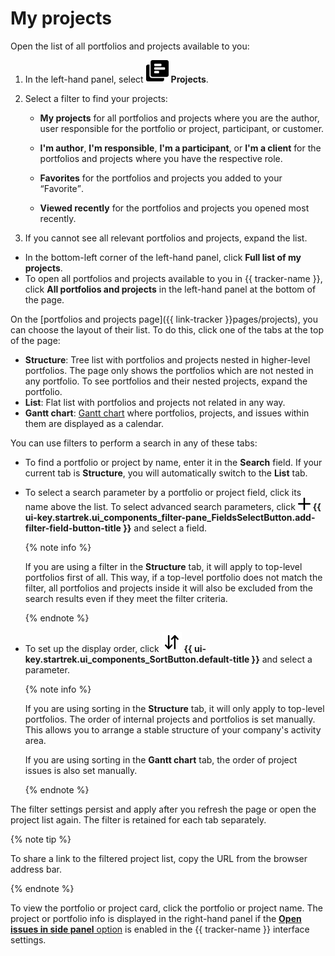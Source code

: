 # My projects

Open the list of all portfolios and projects available to you:

1. In the left-hand panel, select ![](../../_assets/tracker/svg/project.svg)&nbsp;**Projects**.

1. Select a filter to find your projects:

   * **My projects** for all portfolios and projects where you are the author, user responsible for the portfolio or project, participant, or customer.

   * **I'm author**, **I'm responsible**, **I'm a participant**, or **I'm a client** for the portfolios and projects where you have the respective role.

   * **Favorites** for the portfolios and projects you added to your <q>Favorite</q>.

   * **Viewed recently** for the portfolios and projects you opened most recently.

1. If you cannot see all relevant portfolios and projects, expand the list.

* In the bottom-left corner of the left-hand panel, click **Full list of my projects**.
* To open all portfolios and projects available to you in {{ tracker-name }}, click **All portfolios and projects** in the left-hand panel at the bottom of the page.

On the [portfolios and projects page]({{ link-tracker }}pages/projects), you can choose the layout of their list. To do this, click one of the tabs at the top of the page:

* **Structure**: Tree list with portfolios and projects nested in higher-level portfolios. The page only shows the portfolios which are not nested in any portfolio. To see portfolios and their nested projects, expand the portfolio.
* **List**: Flat list with portfolios and projects not related in any way.
* **Gantt chart**: [Gantt chart](../gantt/list-of-projects.md) where portfolios, projects, and issues within them are displayed as a calendar.

You can use filters to perform a search in any of these tabs:

* To find a portfolio or project by name, enter it in the **Search** field. If your current tab is **Structure**, you will automatically switch to the **List** tab.

* To select a search parameter by a portfolio or project field, click its name above the list. To select advanced search parameters, click ![](../../_assets/tracker/svg/add-filter.svg) **{{ ui-key.startrek.ui_components_filter-pane_FieldsSelectButton.add-filter-field-button-title }}** and select a field.

   {% note info %}

   If you are using a filter in the **Structure** tab, it will apply to top-level portfolios first of all. This way, if a top-level portfolio does not match the filter, all portfolios and projects inside it will also be excluded from the search results even if they meet the filter criteria.

   {% endnote %}

* To set up the display order, click ![](../../_assets/tracker/svg/sorting.svg) **{{ ui-key.startrek.ui_components_SortButton.default-title }}** and select a parameter.

   {% note info %}

   If you are using sorting in the **Structure** tab, it will only apply to top-level portfolios. The order of internal projects and portfolios is set manually. This allows you to arrange a stable structure of your company's activity area.

   If you are using sorting in the **Gantt chart** tab, the order of project issues is also set manually.

   {% endnote %}

The filter settings persist and apply after you refresh the page or open the project list again. The filter is retained for each tab separately.

{% note tip %}

To share a link to the filtered project list, copy the URL from the browser address bar.

{% endnote %}

To view the portfolio or project card, click the portfolio or project name. The project or portfolio info is displayed in the right-hand panel if the [**Open issues in side panel** option](../user/personal.md#choose-theme) is enabled in the {{ tracker-name }} interface settings.